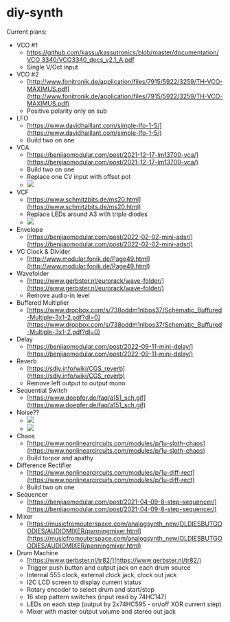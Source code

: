 # diy-synth

Current plans:

- VCO #1
  - [https://github.com/kassu/kassutronics/blob/master/documentation/VCO 3340/VCO3340_docs_v2.1_A.pdf](<https://github.com/kassu/kassutronics/blob/master/documentation/VCO 3340/VCO3340_docs_v2.1_A.pdf>)
  - Single V/Oct input
- VCO #2
  - [http://www.fonitronik.de/application/files/7915/5922/3259/TH-VCO-MAXIMUS.pdf](http://www.fonitronik.de/application/files/7915/5922/3259/TH-VCO-MAXIMUS.pdf)
  - Positive polarity only on sub
- LFO
  - [https://www.davidhaillant.com/simple-lfo-1-5/](https://www.davidhaillant.com/simple-lfo-1-5/)
  - Build two on one
- VCA
  - [https://benjiaomodular.com/post/2021-12-17-lm13700-vca/](https://benjiaomodular.com/post/2021-12-17-lm13700-vca/)
  - Build two on one
  - Replace one CV input with offset pot
  - ![](https://i.ibb.co/BCCPWVw/vca-offset.png)
- VCF
  - [https://www.schmitzbits.de/ms20.html](https://www.schmitzbits.de/ms20.html)
  - Replace LEDs around A3 with triple diodes
  - ![](https://i.ibb.co/wNV5pfZ/vcf-diodes.png)
- Envelope
  - [https://benjiaomodular.com/post/2022-02-02-mini-adsr/](https://benjiaomodular.com/post/2022-02-02-mini-adsr/)
- VC Clock & Divider
  - [http://www.modular.fonik.de/Page49.html](http://www.modular.fonik.de/Page49.html)
- Wavefolder
  - [https://www.gerbster.nl/eurorack/wave-folder/](https://www.gerbster.nl/eurorack/wave-folder/)
  - Remove audio-in level
- Buffered Multiplier
  - [https://www.dropbox.com/s/738oddm1nlbos37/Schematic_Buffured-Multiple-3x1-2.pdf?dl=0](https://www.dropbox.com/s/738oddm1nlbos37/Schematic_Buffured-Multiple-3x1-2.pdf?dl=0)
- Delay
  - [https://benjiaomodular.com/post/2022-09-11-mini-delay/](https://benjiaomodular.com/post/2022-09-11-mini-delay/)
- Reverb
  - [https://sdiy.info/wiki/CGS_reverb](https://sdiy.info/wiki/CGS_reverb)
  - Remove left output to output mono
- Sequential Switch
  - [https://www.doepfer.de/faq/a151_sch.gif](https://www.doepfer.de/faq/a151_sch.gif)
- Noise??
  - ![](https://i.ibb.co/TmdFMkD/noise-filter.jpg)
  - ![](https://i.ibb.co/5ByjQMj/noise-gate.jpg)
- Chaos
  - [https://www.nonlinearcircuits.com/modules/p/1u-sloth-chaos](https://www.nonlinearcircuits.com/modules/p/1u-sloth-chaos)
  - Build torpor and apathy
- Difference Rectifier
  - [https://www.nonlinearcircuits.com/modules/p/1u-diff-rect](https://www.nonlinearcircuits.com/modules/p/1u-diff-rect)
  - Build two on one
- Sequencer
  - [https://benjiaomodular.com/post/2021-04-09-8-step-sequencer/](https://benjiaomodular.com/post/2021-04-09-8-step-sequencer/)
- Mixer
  - [https://musicfromouterspace.com/analogsynth_new/OLDIESBUTGOODIES/AUDIOMIXER/panningmixer.html](https://musicfromouterspace.com/analogsynth_new/OLDIESBUTGOODIES/AUDIOMIXER/panningmixer.html)
- Drum Machine
  - [https://www.gerbster.nl/tr82/](https://www.gerbster.nl/tr82/)
  - Trigger push button and output jack on each drum source
  - Internal 555 clock, external clock jack, clock out jack
  - I2C LCD screen to display current status
  - Rotary encoder to select drum and start/stop
  - 16 step pattern switches (input read by 74HC147)
  - LEDs on each step (output by 2x74HC595 - on/off XOR current step)
  - Mixer with master output volume and stereo out jack